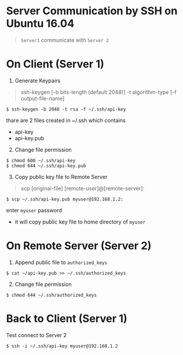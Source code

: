 # Server Communication by SSH on Ubuntu 16.04

> `Server1` communicate with `Server 2`

# On Client (Server 1) 

1. Generate Keypairs

> ssh-keygen [-b bits-length (default 2048)] -t algorithm-type [-f output-file-name]

```
$ ssh-keygen -b 2048 -t rsa -f ~/.ssh/api-key
```

thare are 2 files created in ~/.ssh which contains 
- api-key
- api-key.pub

2. Change file permission 
```
$ chmod 600 ~/.ssh/api-key
$ chmod 644 ~/.ssh/api-key.pub
```

3. Copy public key file to Remote Server

> scp [original-file] [remote-user]@[remote-server]:

```
$ scp ~/.ssh/api-key.pub myuser@192.168.1.2:
```
enter `myuser` password 

- it will copy public key file to home directory of `myuser`  

# On Remote Server (Server 2)

1. Append public file to `authorized_keys`
```
$ cat ~/api-key.pub >> ~/.ssh/authorized_keys
```
2. Change file permission

```
$ chmod 644 ~/.ssh/authorized_keys
```

# Back to Client (Server 1)

Test connect to Server 2 

```
$ ssh -i ~/.ssh/api-key myuser@192.168.1.2
```
